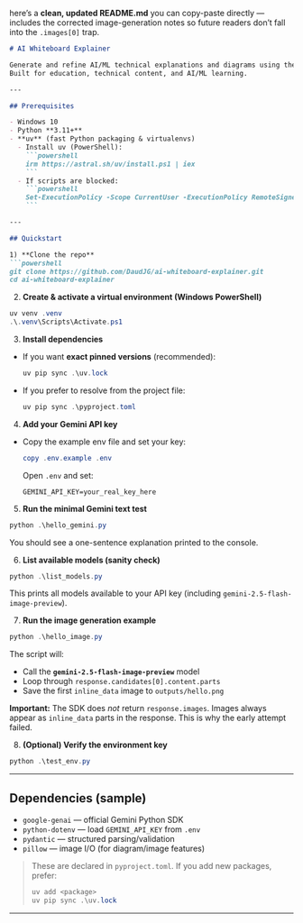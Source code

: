 here’s a **clean, updated README.md** you can copy-paste directly — includes the corrected image-generation notes so future readers don’t fall into the `.images[0]` trap.

````markdown
# AI Whiteboard Explainer

Generate and refine AI/ML technical explanations and diagrams using the Gemini API.  
Built for education, technical content, and AI/ML learning.

---

## Prerequisites

- Windows 10
- Python **3.11+**
- **uv** (fast Python packaging & virtualenvs)
  - Install uv (PowerShell):
    ```powershell
    irm https://astral.sh/uv/install.ps1 | iex
    ```
  - If scripts are blocked:
    ```powershell
    Set-ExecutionPolicy -Scope CurrentUser -ExecutionPolicy RemoteSigned
    ```

---

## Quickstart

1) **Clone the repo**
```powershell
git clone https://github.com/DaudJG/ai-whiteboard-explainer.git
cd ai-whiteboard-explainer
````

2. **Create & activate a virtual environment (Windows PowerShell)**

```powershell
uv venv .venv
.\.venv\Scripts\Activate.ps1
```

3. **Install dependencies**

* If you want **exact pinned versions** (recommended):

  ```powershell
  uv pip sync .\uv.lock
  ```
* If you prefer to resolve from the project file:

  ```powershell
  uv pip sync .\pyproject.toml
  ```

4. **Add your Gemini API key**

* Copy the example env file and set your key:

  ```powershell
  copy .env.example .env
  ```

  Open `.env` and set:

  ```
  GEMINI_API_KEY=your_real_key_here
  ```

5. **Run the minimal Gemini text test**

```powershell
python .\hello_gemini.py
```

You should see a one-sentence explanation printed to the console.

6. **List available models (sanity check)**

```powershell
python .\list_models.py
```

This prints all models available to your API key (including `gemini-2.5-flash-image-preview`).

7. **Run the image generation example**

```powershell
python .\hello_image.py
```

The script will:

* Call the **`gemini-2.5-flash-image-preview`** model
* Loop through `response.candidates[0].content.parts`
* Save the first `inline_data` image to `outputs/hello.png`

 **Important:** The SDK does *not* return `response.images`. Images always appear as `inline_data` parts in the response. This is why the early attempt failed.

8. **(Optional) Verify the environment key**

```powershell
python .\test_env.py
```

---

## Dependencies (sample)

* `google-genai` — official Gemini Python SDK
* `python-dotenv` — load `GEMINI_API_KEY` from `.env`
* `pydantic` — structured parsing/validation
* `pillow` — image I/O (for diagram/image features)

> These are declared in `pyproject.toml`. If you add new packages, prefer:
>
> ```powershell
> uv add <package>
> uv pip sync .\uv.lock
> ```

---